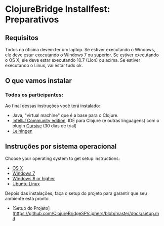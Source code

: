ClojureBridge Installfest: Preparativos
===========================

## Requisitos

Todos na oficina devem ter um laptop. Se estiver executando o Windows, ele deve estar executando o Windows 7 ou superior. Se estiver executando o OS X, ele deve estar executando 10.7 (Lion) ou acima. Se estiver executando o Linux, vai estar tudo ok.

## O que vamos instalar

### Todos os participantes:

Ao final dessas instruções você terá instalado:

* Java, "virtual machine" que é a base para o Clojure.
* [IntelliJ Community edition](https://www.jetbrains.com/idea/download/), IDE para Clojure (e outras linguagens) com o plugin [Cursive](https://cursive-ide.com/userguide/) (30 dias de trial)
* [Leiningen](https://leiningen.org)

## Instruções por sistema operacional

Choose your operating system to get setup instructions:

* [OS X](setup_osx.md)
* [Windows 7](setup_win7.md)
* [Windows 8 or higher](setup_win8.md)
* [Ubuntu Linux](setup_ubuntu.md)

Depois das instalações, faça o setup do projeto para garantir que seu ambiente está pronto
* [Setup do Projeto](https://github.com/ClojureBridgeSP/ciphers/blob/master/docs/setup.md
